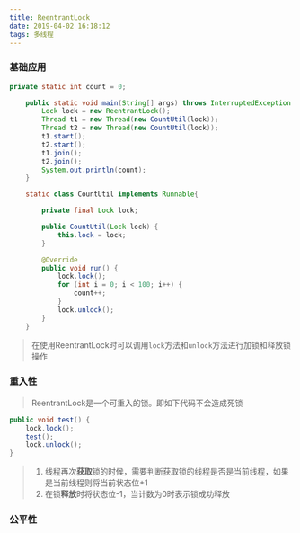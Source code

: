```yaml
---
title: ReentrantLock
date: 2019-04-02 16:18:12
tags: 多线程
---
```


### 基础应用

~~~java
private static int count = 0;

    public static void main(String[] args) throws InterruptedException {
        Lock lock = new ReentrantLock();
        Thread t1 = new Thread(new CountUtil(lock));
        Thread t2 = new Thread(new CountUtil(lock));
        t1.start();
        t2.start();
        t1.join();
        t2.join();
        System.out.println(count);
    }

    static class CountUtil implements Runnable{

        private final Lock lock;

        public CountUtil(Lock lock) {
            this.lock = lock;
        }

        @Override
        public void run() {
            lock.lock();
            for (int i = 0; i < 100; i++) {
                count++;
            }
            lock.unlock();
        }
    }
~~~

> 在使用ReentrantLock时可以调用`lock`方法和`unlock`方法进行加锁和释放锁操作

### 重入性

> ReentrantLock是一个可重入的锁。即如下代码不会造成死锁

~~~java
public void test() {
    lock.lock();
    test();
    lock.unlock();
}
~~~

> 1. 线程再次**获取**锁的时候，需要判断获取锁的线程是否是当前线程，如果是当前线程则将当前状态位+1
> 2. 在锁**释放**时将状态位-1，当计数为0时表示锁成功释放

### 公平性

